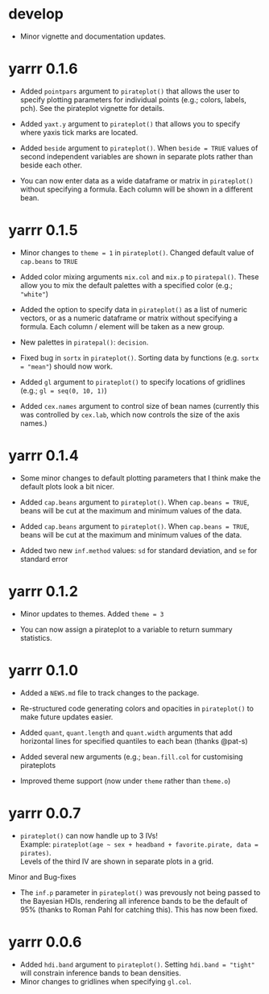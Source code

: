 # develop

* Minor vignette and documentation updates.

# yarrr 0.1.6

* Added `pointpars` argument to `pirateplot()` that allows the user to specify plotting parameters for individual points (e.g.; colors, labels, pch). See the pirateplot vignette for details.

* Added `yaxt.y` argument to `pirateplot()` that allows you to specify where yaxis tick marks are located.

* Added `beside` argument to `pirateplot()`. When `beside = TRUE` values of second independent variables are shown in separate plots rather than beside each other.

* You can now enter data as a wide dataframe or matrix in `pirateplot()` without specifying a formula. Each column will be shown in a different bean.

# yarrr 0.1.5

* Minor changes to `theme = 1` in `pirateplot()`. Changed default value of `cap.beans` to `TRUE`

* Added color mixing arguments `mix.col` and `mix.p` to `piratepal()`. These allow you to mix the default palettes with a specified color (e.g.; `"white"`)

* Added the option to specify data in `pirateplot()` as a list of numeric vectors, or as a numeric dataframe or matrix without specifying a formula. Each column / element will be taken as a new group.

* New palettes in `piratepal()`: `decision`.

* Fixed bug in `sortx` in `pirateplot()`. Sorting data by functions (e.g. `sortx = "mean"`) should now work.

* Added `gl` argument to `pirateplot()` to specify locations of gridlines (e.g.; `gl = seq(0, 10, 1)`)

* Added `cex.names` argument to control size of bean names (currently this was controlled by `cex.lab`, which now controls the size of the axis names.)

# yarrr 0.1.4

* Some minor changes to default plotting parameters that I think make the default plots look a bit nicer.

* Added `cap.beans` argument to `pirateplot()`. When `cap.beans = TRUE`, beans will be cut at the maximum and minimum values of the data.

* Added `cap.beans` argument to `pirateplot()`. When `cap.beans = TRUE`, beans will be cut at the maximum and minimum values of the data.

* Added two new `inf.method` values: `sd` for standard deviation, and `se` for standard error

# yarrr 0.1.2

* Minor updates to themes. Added `theme = 3`

* You can now assign a pirateplot to a variable to return summary statistics.

# yarrr 0.1.0

* Added a `NEWS.md` file to track changes to the package.

* Re-structured code generating colors and opacities in `pirateplot()` to make future updates easier.

* Added `quant`, `quant.length` and `quant.width` arguments that add horizontal lines for specified quantiles to each bean (thanks @pat-s)

* Added several new arguments (e.g.;  `bean.fill.col` for customising pirateplots

* Improved theme support (now under `theme` rather than `theme.o`)


# yarrr 0.0.7

* `pirateplot()` can now handle up to 3 IVs!  
Example: `pirateplot(age ~ sex + headband + favorite.pirate, data = pirates)`.   
Levels of the third IV are shown in separate plots in a grid.

Minor and Bug-fixes

- The `inf.p` parameter in `pirateplot()` was prevously not being passed to the Bayesian HDIs, rendering all inference bands to be the default of 95% (thanks to Roman Pahl for catching this). This has now been fixed.

# yarrr 0.0.6

* Added `hdi.band` argument to `pirateplot()`. Setting `hdi.band = "tight"` will constrain inference bands to bean densities.
* Minor changes to gridlines when specifying `gl.col`.



